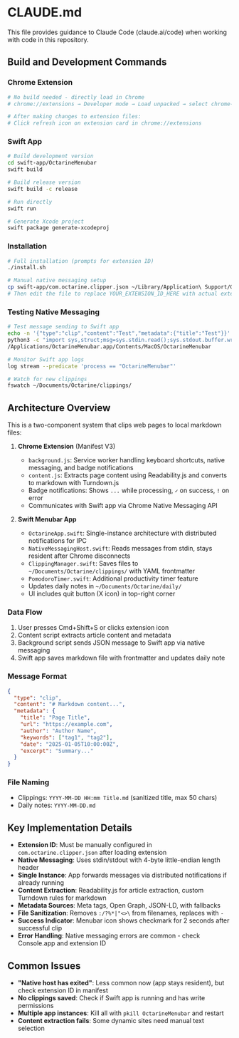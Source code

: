 # CLAUDE.md

This file provides guidance to Claude Code (claude.ai/code) when working with code in this repository.

## Build and Development Commands

### Chrome Extension
```bash
# No build needed - directly load in Chrome
# chrome://extensions → Developer mode → Load unpacked → select chrome-extension/

# After making changes to extension files:
# Click refresh icon on extension card in chrome://extensions
```

### Swift App
```bash
# Build development version
cd swift-app/OctarineMenubar
swift build

# Build release version
swift build -c release

# Run directly
swift run

# Generate Xcode project
swift package generate-xcodeproj
```

### Installation
```bash
# Full installation (prompts for extension ID)
./install.sh

# Manual native messaging setup
cp swift-app/com.octarine.clipper.json ~/Library/Application\ Support/Google/Chrome/NativeMessagingHosts/
# Then edit the file to replace YOUR_EXTENSION_ID_HERE with actual extension ID
```

### Testing Native Messaging
```bash
# Test message sending to Swift app
echo -n '{"type":"clip","content":"Test","metadata":{"title":"Test"}}' | \
python3 -c "import sys,struct;msg=sys.stdin.read();sys.stdout.buffer.write(struct.pack('I',len(msg))+msg.encode())" | \
/Applications/OctarineMenubar.app/Contents/MacOS/OctarineMenubar

# Monitor Swift app logs
log stream --predicate 'process == "OctarineMenubar"'

# Watch for new clippings
fswatch ~/Documents/Octarine/clippings/
```

## Architecture Overview

This is a two-component system that clips web pages to local markdown files:

1. **Chrome Extension** (Manifest V3)
   - `background.js`: Service worker handling keyboard shortcuts, native messaging, and badge notifications
   - `content.js`: Extracts page content using Readability.js and converts to markdown with Turndown.js
   - Badge notifications: Shows `...` while processing, `✓` on success, `!` on error
   - Communicates with Swift app via Chrome Native Messaging API

2. **Swift Menubar App**
   - `OctarineApp.swift`: Single-instance architecture with distributed notifications for IPC
   - `NativeMessagingHost.swift`: Reads messages from stdin, stays resident after Chrome disconnects
   - `ClippingManager.swift`: Saves files to `~/Documents/Octarine/clippings/` with YAML frontmatter
   - `PomodoroTimer.swift`: Additional productivity timer feature
   - Updates daily notes in `~/Documents/Octarine/daily/`
   - UI includes quit button (X icon) in top-right corner

### Data Flow
1. User presses Cmd+Shift+S or clicks extension icon
2. Content script extracts article content and metadata
3. Background script sends JSON message to Swift app via native messaging
4. Swift app saves markdown file with frontmatter and updates daily note

### Message Format
```json
{
  "type": "clip",
  "content": "# Markdown content...",
  "metadata": {
    "title": "Page Title",
    "url": "https://example.com",
    "author": "Author Name",
    "keywords": ["tag1", "tag2"],
    "date": "2025-01-05T10:00:00Z",
    "excerpt": "Summary..."
  }
}
```

### File Naming
- Clippings: `YYYY-MM-DD HH:mm Title.md` (sanitized title, max 50 chars)
- Daily notes: `YYYY-MM-DD.md`

## Key Implementation Details

- **Extension ID**: Must be manually configured in `com.octarine.clipper.json` after loading extension
- **Native Messaging**: Uses stdin/stdout with 4-byte little-endian length header
- **Single Instance**: App forwards messages via distributed notifications if already running
- **Content Extraction**: Readability.js for article extraction, custom Turndown rules for markdown
- **Metadata Sources**: Meta tags, Open Graph, JSON-LD, with fallbacks
- **File Sanitization**: Removes `:/?%*|"<>\` from filenames, replaces with `-`
- **Success Indicator**: Menubar icon shows checkmark for 2 seconds after successful clip
- **Error Handling**: Native messaging errors are common - check Console.app and extension ID

## Common Issues

- **"Native host has exited"**: Less common now (app stays resident), but check extension ID in manifest
- **No clippings saved**: Check if Swift app is running and has write permissions
- **Multiple app instances**: Kill all with `pkill OctarineMenubar` and restart
- **Content extraction fails**: Some dynamic sites need manual text selection